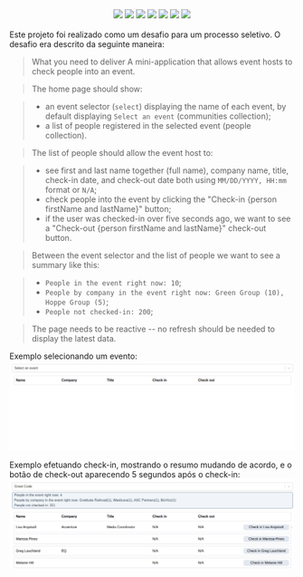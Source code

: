 <div align='center'>
<img src="https://cdn.jsdelivr.net/gh/devicons/devicon/icons/javascript/javascript-original.svg" width="7%"/> 
<img src="https://cdn.jsdelivr.net/gh/devicons/devicon/icons/typescript/typescript-original.svg" width="7%"/>
<img src="https://cdn.jsdelivr.net/gh/devicons/devicon/icons/react/react-original.svg" width="7%"/>
<img src="https://cdn.jsdelivr.net/gh/devicons/devicon/icons/mongodb/mongodb-original-wordmark.svg"  width="7%"/>
<img src="https://cdn.jsdelivr.net/gh/devicons/devicon/icons/nodejs/nodejs-original-wordmark.svg" width="7%" />
<img src="https://cdn.jsdelivr.net/gh/devicons/devicon/icons/tailwindcss/tailwindcss-original-wordmark.svg" width="7%"/>
<img src="https://cdn.jsdelivr.net/gh/devicons/devicon/icons/meteor/meteor-original-wordmark.svg"  width="7%"/>
<div />
<br/>
<div align="left" >
Este projeto foi realizado como um desafio para um processo seletivo.
O desafio era descrito da seguinte maneira:

<br />

>What you need to deliver
A mini-application that allows event hosts to check people into an event.

>The home page should show:

>- an event selector (`select`) displaying the name of each event, by default displaying `Select an event` (communities collection);
>- a list of people registered in the selected event (people collection).

>The list of people should allow the event host to:

>- see first and last name together (full name), company name, title, check-in date, and check-out date both using `MM/DD/YYYY, HH:mm` format or `N/A`;
>- check people into the event by clicking the "Check-in {person firstName and lastName}" button;
>- if the user was checked-in over five seconds ago, we want to see a "Check-out {person firstName and lastName}" check-out button.

>Between the event selector and the list of people we want to see a summary like this:

>- `People in the event right now: 10`;
>- `People by company in the event right now: Green Group (10), Hoppe Group (5)`;
>- `People not checked-in: 200`;

>The page needs to be reactive -- no refresh should be needed to display the latest data.
<div />

Exemplo selecionando um evento:
<img src="./readme-assets/select-event.gif"/>

Exemplo efetuando check-in, mostrando o resumo mudando de acordo, e o botão de check-out aparecendo 5 segundos após o check-in:
<img src="./readme-assets/check-in-and-out.gif"/>

